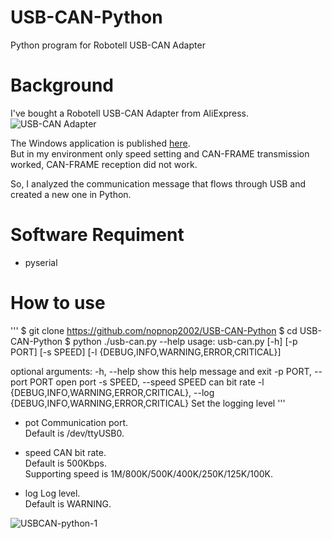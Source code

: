 # USB-CAN-Python
Python program for Robotell USB-CAN Adapter


# Background   
I've bought a Robotell USB-CAN Adapter from AliExpress.   
![USB-CAN Adapter](https://user-images.githubusercontent.com/6020549/86798040-52d73e80-c0ab-11ea-802c-93aa918e1067.JPG)

The Windows application is published [here](https://github.com/TheRaptus/USB-CAN-Adapter).   
But in my environment only speed setting and CAN-FRAME transmission worked, CAN-FRAME reception did not work.

So, I analyzed the communication message that flows through USB and created a new one in Python.

# Software Requiment   
- pyserial

# How to use   
'''
$ git clone https://github.com/nopnop2002/USB-CAN-Python
$ cd USB-CAN-Python
$ python ./usb-can.py --help
usage: usb-can.py [-h] [-p PORT] [-s SPEED]
                  [-l {DEBUG,INFO,WARNING,ERROR,CRITICAL}]

optional arguments:
  -h, --help            show this help message and exit
  -p PORT, --port PORT  open port
  -s SPEED, --speed SPEED
                        can bit rate
  -l {DEBUG,INFO,WARNING,ERROR,CRITICAL}, --log {DEBUG,INFO,WARNING,ERROR,CRITICAL}
                        Set the logging level
'''

- pot
  Communication port.   
  Default is /dev/ttyUSB0.   

- speed
  CAN bit rate.   
  Default is 500Kbps.   
  Supporting speed is 1M/800K/500K/400K/250K/125K/100K.   

- log
  Log level.   
  Default is WARNING.   

![USBCAN-python-1](https://user-images.githubusercontent.com/6020549/86798048-55399880-c0ab-11ea-844d-5823554deff7.jpg)

